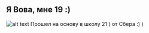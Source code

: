 ## Я Вова, мне 19 :)
![alt text](https://avatars.mds.yandex.net/i?id=2679c0a60e02c6e43c2dc8b9961010e3_l-5231267-images-thumbs&n=13)
Прошел на основу в школу 21 ( от Сбера :) )